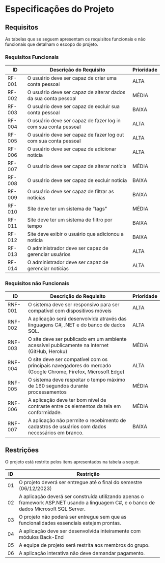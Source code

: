 # Especificações do Projeto

## Requisitos

As tabelas que se seguem apresentam os requisitos funcionais e não funcionais que detalham o escopo do projeto.

### Requisitos Funcionais

| ID     | Descrição do Requisito                                          | Prioridade |
| ------ | --------------------------------------------------------------- | ---------- |
| RF-001 | O usuário deve ser capaz de criar uma conta pessoal             | ALTA       |
| RF-002 | O usuário deve ser capaz de alterar dados da sua conta pessoal  | MÉDIA      |
| RF-003 | O usuário deve ser capaz de excluir sua conta pessoal           | BAIXA      |
| RF-004 | O usuário deve ser capaz de fazer log in com sua conta pessoal  | ALTA       |
| RF-005 | O usuário deve ser capaz de fazer log out com sua conta pessoal | ALTA       |
| RF-006 | O usuário deve ser capaz de adicionar notícia                   | ALTA       |
| RF-007 | O usuário deve ser capaz de alterar notícia                     | MÉDIA      |
| RF-008 | O usuário deve ser capaz de excluir notícia                     | BAIXA      |
| RF-009 | O usuário deve ser capaz de filtrar as notícias                 | BAIXA      |
| RF-010 | Site deve ter um sistema de “tags”                              | MÉDIA      |
| RF-011 | Site deve ter um sistema de filtro por tempo                    | BAIXA      |
| RF-012 | Site deve exibir o usuário que adicionou a notícia              | BAIXA      |
| RF-013 | O administrador deve ser capaz de gerenciar usuários            | ALTA       |
| RF-014 | O administrador deve ser capaz de gerenciar notícias            | ALTA       |

### Requisitos não Funcionais

| ID      | Descrição do Requisito                                                                                       | Prioridade |
| ------- | ------------------------------------------------------------------------------------------------------------ | ---------- |
| RNF-001 | O sistema deve ser responsivo para ser compatível com dispositivos móveis                                    | ALTA       |
| RNF-002 | A aplicação será desenvolvida através das linguagens C#, .NET e do banco de dados SQL.                       | ALTA       |
| RNF-003 | O site deve ser publicado em um ambiente acessível publicamente na Internet (GitHub, Heroku)                 | MÉDIA      |
| RNF-004 | O site deve ser compatível com os principais navegadores do mercado (Google Chrome, Firefox, Microsoft Edge) | ALTA       |
| RNF-005 | O sistema deve respeitar o tempo máximo de 160 segundos durante processamentos                               | MÉDIA      |
| RNF-006 | A aplicação deve ter bom nível de contraste entre os elementos da tela em conformidade.                      | MÉDIA      |
| RNF-007 | A aplicação não permite o recebimento de cadastros de usuários com dados necessários em branco.              | BAIXA      |

## Restrições

O projeto está restrito pelos itens apresentados na tabela a seguir.

| ID  | Restrição                                                                                                                               |
| --- | --------------------------------------------------------------------------------------------------------------------------------------- |
| 01  | O projeto deverá ser entregue até o final do semestre (06/12/2023)                                                                      |
| 02  | A aplicação deverá ser construída utilizando apenas o framework ASP.NET usando a linguagem C#, e o banco de dados Microsoft SQL Server. |
| 03  | O projeto não poderá ser entregue sem que as funcionalidades essenciais estejam prontas.                                                |
| 04  | A aplicação deve ser desenvolvida inteiramente com módulos Back-End                                                                     |
| 05  | A equipe de projeto será restrita aos membros do grupo.                                                                                 |
| 06  | A aplicação interativa não deve demandar pagamento.                                                                                     |
